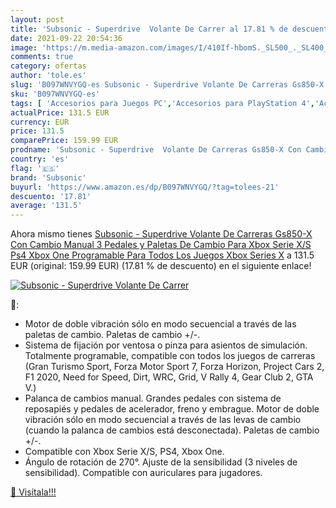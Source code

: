 ```yaml
---
layout: post
title: 'Subsonic - Superdrive  Volante De Carrer al 17.81 % de descuento'
date: 2021-09-22 20:54:36
image: 'https://m.media-amazon.com/images/I/410If-hbomS._SL500_._SL400_.jpg'
comments: true
category: ofertas
author: 'tole.es'
slug: 'B097WNVYGQ-es Subsonic - Superdrive Volante De Carreras Gs850-X Con...'
sku: 'B097WNVYGQ-es'
tags: [ 'Accesorios para Juegos PC','Accesorios para PlayStation 4','Accesorios para Xbox One','Accesorios para Xbox Series X y S','Hardware y juegos para PlayStation 4','Hardware y juegos para Xbox One','Hardware y juegos para Xbox Series X y S','Juegos y Accesorios para PC','Mandos de juego para PC','Mandos y controles para PlayStation 4','Mandos y controles para Xbox One','Mandos y controles para Xbox Series X y S','Videojuegos','Volantes para PC','Volantes para PlayStation 4','Volantes para Xbox One','ps4','subsonic','xbox', ]
actualPrice: 131.5 EUR
currency: EUR
price: 131.5
comparePrice: 159.99 EUR
prodname: 'Subsonic - Superdrive  Volante De Carreras Gs850-X Con Cambio Manual  3 Pedales  y Paletas De Cambio Para Xbox Serie X/S  Ps4  Xbox One  Programable Para Todos Los Juegos  Xbox Series X'
country: 'es'
flag: '🇪🇸'
brand: 'Subsonic'
buyurl: 'https://www.amazon.es/dp/B097WNVYGQ/?tag=tolees-21'
descuento: '17.81'
average: '131.5'
---
```


Ahora mismo tienes [Subsonic - Superdrive  Volante De Carreras Gs850-X Con Cambio Manual  3 Pedales  y Paletas De Cambio Para Xbox Serie X/S  Ps4  Xbox One  Programable Para Todos Los Juegos  Xbox Series X](https://www.amazon.es/dp/B097WNVYGQ/?tag=tolees-21) a 131.5 EUR (original: 159.99 EUR) (17.81 %  de descuento) en el siguiente enlace!

[![Subsonic - Superdrive  Volante De Carrer](https://m.media-amazon.com/images/I/410If-hbomS._SL500_._SL400_.jpg)](https://www.amazon.es/dp/B097WNVYGQ/?tag=tolees-21)

🔎:

- Motor de doble vibración sólo en modo secuencial a través de las paletas de cambio. Paletas de cambio +/-.
- Sistema de fijación por ventosa o pinza para asientos de simulación. Totalmente programable, compatible con todos los juegos de carreras (Gran Turismo Sport, Forza Motor Sport 7, Forza Horizon, Project Cars 2, F1 2020, Need for Speed, Dirt, WRC, Grid, V Rally 4, Gear Club 2, GTA V.)
- Palanca de cambios manual. Grandes pedales con sistema de reposapiés y pedales de acelerador, freno y embrague. Motor de doble vibración sólo en modo secuencial a través de las levas de cambio (cuando la palanca de cambios está desconectada). Paletas de cambio +/-.
- Compatible con Xbox Serie X/S, PS4, Xbox One.
- Ángulo de rotación de 270°. Ajuste de la sensibilidad (3 niveles de sensibilidad). Compatible con auriculares para jugadores.

[🛒 Visítala!!!](https://www.amazon.es/dp/B097WNVYGQ/?tag=tolees-21)
